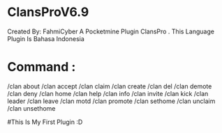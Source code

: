 # ClansProV6.9
Created By: FahmiCyber
A Pocketmine Plugin ClansPro . This Language Plugin Is Bahasa Indonesia

# Command :
/clan about
/clan accept
/clan claim
/clan create
/clan del
/clan demote
/clan deny
/clan home
/clan help
/clan info
/clan invite
/clan kick
/clan leader
/clan leave
/clan motd
/clan promote
/clan sethome
/clan unclaim
/clan unsethome

#This Is My First Plugin :D


